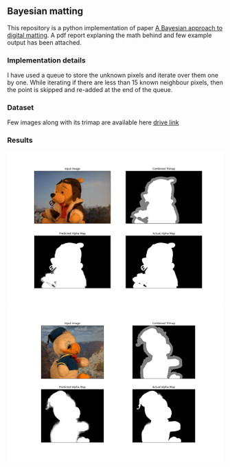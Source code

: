 ## Bayesian matting

This repository is a python implementation of paper [A Bayesian approach to digital matting](https://ieeexplore.ieee.org/document/990970). A pdf report explaning the math behind and few example output has been attached. 

### Implementation details
I have used a queue to store the unknown pixels and iterate over them one by one. While iterating if there are less than 15 known neighbour pixels, then the point is skipped and re-added at the end of the queue. 

### Dataset
Few images along with its trimap are available here [drive link](https://drive.google.com/drive/folders/1a2dhdoTbBg50RkRRZtLqxllToQXcgphm?usp=sharing)

### Results
![Example1](results/alpha_map1.jpg)
![Example1](results/alpha_map2.png)